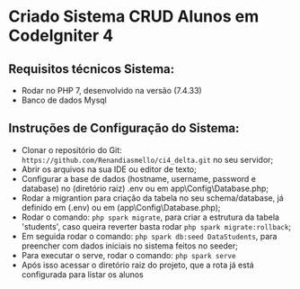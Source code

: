 # Criado Sistema CRUD Alunos em CodeIgniter 4

## Requisitos técnicos Sistema:
- Rodar no PHP 7, desenvolvido na versão (7.4.33)
- Banco de dados Mysql 

## Instruções de Configuração do Sistema:
- Clonar o repositório do Git: `https://github.com/Renandiasmello/ci4_delta.git` no seu servidor;
- Abrir os arquivos na sua IDE ou editor de texto;
- Configurar a base de dados (hostname, username, password e database) no (diretório raiz) .env ou em app\Config\Database.php;
- Rodar a migrantion para criação da tabela no seu schema/database, já definido em (.env) ou em (app\Config\Database.php);
- Rodar o comando: `php spark migrate`, para criar a estrutura da tabela 'students', caso queira reverter basta rodar `php spark migrate:rollback`;
- Em seguida rodar o comando: `php spark db:seed DataStudents`, para preencher com dados iniciais no sistema feitos no seeder;
- Para executar o serve, rodar o comando: `php spark serve`
- Após isso acessar o diretório raiz do projeto, que a rota já está configurada para listar os alunos
